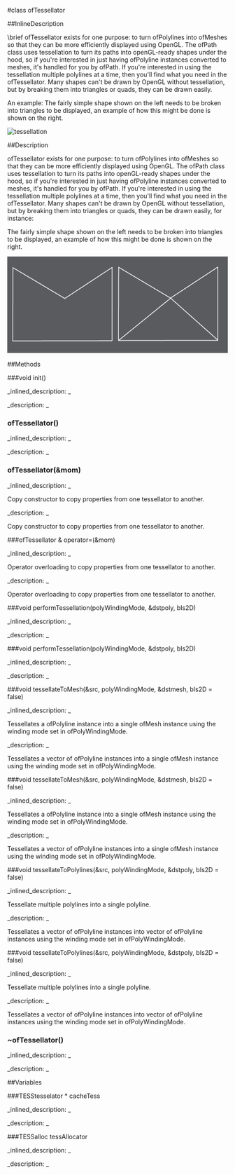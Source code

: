 #class ofTessellator


<!--
_visible: True_
_advanced: False_
_istemplated: False_
_extends: _
-->

##InlineDescription

\brief
ofTessellator exists for one purpose: to turn ofPolylines into ofMeshes so
that they can be more efficiently displayed using OpenGL. The ofPath class
uses tessellation to turn its paths into openGL-ready shapes under the hood,
so if you're interested in just having ofPolyline instances converted to
meshes, it's handled for you by ofPath. If you're interested in using the
tessellation multiple polylines at a time, then you'll find what you need in
the ofTessellator. Many shapes can't be drawn by OpenGL without tessellation,
but by breaking them into triangles or quads, they can be drawn easily.

An example: The fairly simple shape shown on the left needs to be broken
into triangles to be displayed, an example of how this might be done is
shown on the right.

![tessellation](graphics/tessellation.jpg)





##Description

ofTessellator exists for one purpose: to turn ofPolylines into ofMeshes so that they can be more efficiently displayed using OpenGL. The ofPath class uses tessellation to turn its paths into openGL-ready shapes under the hood, so if you're interested in just having ofPolyline instances converted to meshes, it's handled for you by ofPath. If you're interested in using the tessellation multiple polylines at a time, then you'll find what you need in the ofTessellator. Many shapes can't be drawn by OpenGL without tessellation, but by breaking them into triangles or quads, they can be drawn easily, for instance:

The fairly simple shape shown on the left needs to be broken into triangles to be displayed, an example of how this might be done is shown on the right.

![tessellation](tessellation.png)





##Methods



###void init()

<!--
_syntax: init()_
_name: init_
_returns: void_
_returns_description: _
_parameters: _
_access: private_
_version_started: 007_
_version_deprecated: _
_summary: _
_constant: False_
_static: False_
_visible: True_
_advanced: False_
-->

_inlined_description: _







_description: _







<!----------------------------------------------------------------------------->

### ofTessellator()

<!--
_syntax: ofTessellator()_
_name: ofTessellator_
_returns: _
_returns_description: _
_parameters: _
_access: public_
_version_started: 007_
_version_deprecated: _
_summary: _
_constant: False_
_static: False_
_visible: True_
_advanced: False_
-->

_inlined_description: _







_description: _







<!----------------------------------------------------------------------------->

### ofTessellator(&mom)

<!--
_syntax: ofTessellator(&mom)_
_name: ofTessellator_
_returns: _
_returns_description: _
_parameters: const ofTessellator &mom_
_access: public_
_version_started: 007_
_version_deprecated: _
_summary: _
_constant: False_
_static: False_
_visible: True_
_advanced: False_
-->

_inlined_description: _

Copy constructor to copy properties from one tessellator to another.





_description: _

Copy constructor to copy properties from one tessellator to another. 





<!----------------------------------------------------------------------------->

###ofTessellator & operator=(&mom)

<!--
_syntax: operator=(&mom)_
_name: operator=_
_returns: ofTessellator &_
_returns_description: _
_parameters: const ofTessellator &mom_
_access: public_
_version_started: 007_
_version_deprecated: _
_summary: _
_constant: False_
_static: False_
_visible: True_
_advanced: False_
-->

_inlined_description: _

Operator overloading to copy properties from one tessellator to another.





_description: _

Operator overloading to copy properties from one tessellator to another. 





<!----------------------------------------------------------------------------->

###void performTessellation(polyWindingMode, &dstpoly, bIs2D)

<!--
_syntax: performTessellation(polyWindingMode, &dstpoly, bIs2D)_
_name: performTessellation_
_returns: void_
_returns_description: _
_parameters: ofPolyWindingMode polyWindingMode, int &dstpoly, bool bIs2D_
_access: private_
_version_started: 007_
_version_deprecated: _
_summary: _
_constant: False_
_static: False_
_visible: True_
_advanced: False_
-->

_inlined_description: _







_description: _







<!----------------------------------------------------------------------------->

###void performTessellation(polyWindingMode, &dstpoly, bIs2D)

<!--
_syntax: performTessellation(polyWindingMode, &dstpoly, bIs2D)_
_name: performTessellation_
_returns: void_
_returns_description: _
_parameters: ofPolyWindingMode polyWindingMode, int &dstpoly, bool bIs2D_
_access: private_
_version_started: 007_
_version_deprecated: _
_summary: _
_constant: False_
_static: False_
_visible: True_
_advanced: False_
-->

_inlined_description: _







_description: _







<!----------------------------------------------------------------------------->

###void tessellateToMesh(&src, polyWindingMode, &dstmesh, bIs2D = false)

<!--
_syntax: tessellateToMesh(&src, polyWindingMode, &dstmesh, bIs2D = false)_
_name: tessellateToMesh_
_returns: void_
_returns_description: _
_parameters: const int &src, ofPolyWindingMode polyWindingMode, int &dstmesh, bool bIs2D=false_
_access: public_
_version_started: 007_
_version_deprecated: _
_summary: _
_constant: False_
_static: False_
_visible: True_
_advanced: False_
-->

_inlined_description: _

Tessellates a ofPolyline instance into a single ofMesh instance
using the winding mode set in ofPolyWindingMode.





_description: _

Tessellates a vector of ofPolyline instances into a single ofMesh instance using the winding mode set in ofPolyWindingMode.





<!----------------------------------------------------------------------------->

###void tessellateToMesh(&src, polyWindingMode, &dstmesh, bIs2D = false)

<!--
_syntax: tessellateToMesh(&src, polyWindingMode, &dstmesh, bIs2D = false)_
_name: tessellateToMesh_
_returns: void_
_returns_description: _
_parameters: const int &src, ofPolyWindingMode polyWindingMode, int &dstmesh, bool bIs2D=false_
_access: public_
_version_started: 007_
_version_deprecated: _
_summary: _
_constant: False_
_static: False_
_visible: True_
_advanced: False_
-->

_inlined_description: _

Tessellates a ofPolyline instance into a single ofMesh instance
using the winding mode set in ofPolyWindingMode.





_description: _

Tessellates a vector of ofPolyline instances into a single ofMesh instance using the winding mode set in ofPolyWindingMode.





<!----------------------------------------------------------------------------->

###void tessellateToPolylines(&src, polyWindingMode, &dstpoly, bIs2D = false)

<!--
_syntax: tessellateToPolylines(&src, polyWindingMode, &dstpoly, bIs2D = false)_
_name: tessellateToPolylines_
_returns: void_
_returns_description: _
_parameters: const int &src, ofPolyWindingMode polyWindingMode, int &dstpoly, bool bIs2D=false_
_access: public_
_version_started: 007_
_version_deprecated: _
_summary: _
_constant: False_
_static: False_
_visible: True_
_advanced: False_
-->

_inlined_description: _

Tessellate multiple polylines into a single polyline.





_description: _

Tessellates a vector of ofPolyline instances into vector of ofPolyline instances using the winding mode set in ofPolyWindingMode.





<!----------------------------------------------------------------------------->

###void tessellateToPolylines(&src, polyWindingMode, &dstpoly, bIs2D = false)

<!--
_syntax: tessellateToPolylines(&src, polyWindingMode, &dstpoly, bIs2D = false)_
_name: tessellateToPolylines_
_returns: void_
_returns_description: _
_parameters: const int &src, ofPolyWindingMode polyWindingMode, int &dstpoly, bool bIs2D=false_
_access: public_
_version_started: 007_
_version_deprecated: _
_summary: _
_constant: False_
_static: False_
_visible: True_
_advanced: False_
-->

_inlined_description: _

Tessellate multiple polylines into a single polyline.





_description: _

Tessellates a vector of ofPolyline instances into vector of ofPolyline instances using the winding mode set in ofPolyWindingMode.





<!----------------------------------------------------------------------------->

### ~ofTessellator()

<!--
_syntax: ~ofTessellator()_
_name: ~ofTessellator_
_returns: _
_returns_description: _
_parameters: _
_access: public_
_version_started: 007_
_version_deprecated: _
_summary: _
_constant: False_
_static: False_
_visible: True_
_advanced: False_
-->

_inlined_description: _







_description: _







<!----------------------------------------------------------------------------->

##Variables



###TESStesselator * cacheTess

<!--
_name: cacheTess_
_type: TESStesselator *_
_access: private_
_version_started: 007_
_version_deprecated: _
_summary: _
_visible: True_
_constant: True_
_advanced: False_
-->

_inlined_description: _







_description: _







<!----------------------------------------------------------------------------->

###TESSalloc tessAllocator

<!--
_name: tessAllocator_
_type: TESSalloc_
_access: private_
_version_started: 007_
_version_deprecated: _
_summary: _
_visible: True_
_constant: True_
_advanced: False_
-->

_inlined_description: _







_description: _







<!----------------------------------------------------------------------------->

